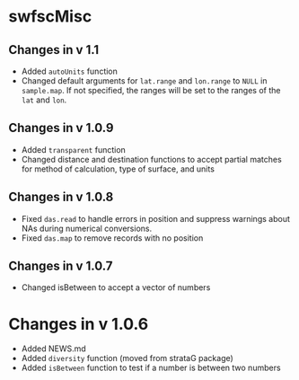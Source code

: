 # swfscMisc


## Changes in v 1.1

* Added `autoUnits` function
* Changed default arguments for `lat.range` and `lon.range` to `NULL` in `sample.map`. If not specified, the ranges will be set to the ranges of the `lat` and `lon`.


## Changes in v 1.0.9

* Added `transparent` function
* Changed distance and destination functions to accept partial matches for method 
of calculation, type of surface, and units


## Changes in v 1.0.8

* Fixed `das.read` to handle errors in position and suppress warnings about NAs
during numerical conversions.
* Fixed `das.map` to remove records with no position


## Changes in v 1.0.7

* Changed isBetween to accept a vector of numbers


# Changes in v 1.0.6

* Added NEWS.md
* Added `diversity` function (moved from strataG package)
* Added `isBetween` function to test if a number is between two numbers


